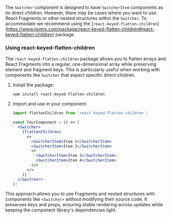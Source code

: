 The `Switcher` component is designed to have `SwitcherItem` components as its
  direct children. However, there may be cases where you want to use React
  Fragments or other nested structures within the `Switcher`. To accommodate we
  recommend using the [`react-keyed-flatten-children`]
  (https://www.npmjs.com/package/react-keyed-flatten-children#react-keyed-flatten-children)
  package.

### Using react-keyed-flatten-children

The `react-keyed-flatten-children` package allows you to flatten arrays and
React Fragments into a regular, one-dimensional array while preserving element
and fragment keys. This is particularly useful when working with components like
`Switcher` that expect specific direct children.

1. Install the package:

   ```
   npm install react-keyed-flatten-children
   ```

2. Import and use in your component:

   ```jsx
   import flattenChildren from 'react-keyed-flatten-children';

   const YourComponent = () => (
     <Switcher>
       {flattenChildren(
         <>
           <SwitcherItem>Item 1</SwitcherItem>
           <SwitcherItem>Item 2</SwitcherItem>
           <>
             <SwitcherItem>Item 3</SwitcherItem>
             <SwitcherItem>Item 4</SwitcherItem>
           </>
         </>
       )}
     </Switcher>
   );
   ```

This approach allows you to use Fragments and nested structures with components
like `<Switcher>` without modifying their source code. It preserves keys and
props, ensuring stable rendering across updates while keeping the component
library's dependencies light.
